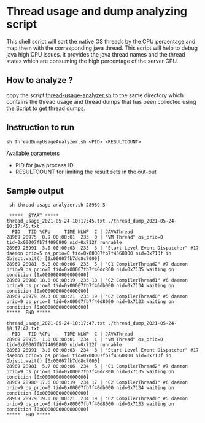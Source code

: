 # Thread usage and dump analyzing script

This shell script will sort the native OS threads by the CPU percentage and map them with the corresponding java thread. 
This script will help to debug java high CPU issues. it provides the java thread names and the thread states which are 
consuming the high percentage of the server CPU. 

## How to analyze ?

copy the script [thread-usage-analyzer.sh](thread-usage-analyzer.sh) to the same directory which contains the thread usage and thread dumps that has been collected using the
[Script to get thread dumps](../../scripts-and-commands/thread-dump/).

## Instruction to run


```sh ThreadDumpUsageAnalyzer.sh <PID> <RESULTCOUNT>```
  
Available parameters

- PID for java process ID
- RESULTCOUNT for limiting the result sets in the out-put 

## Sample output
```
 sh thread-usage-analyzer.sh 28969 5
 
 *****  START ***** 
thread_usage_2021-05-24-10:17:45.txt ./thread_dump_2021-05-24-10:17:45.txt
  PID   TID %CPU     TIME NLWP  C | JAVAThread 
28969 28975  0.9 00:00:01  233  0 | "VM Thread" os_prio=0 tid=0x00007fb7f4096800 nid=0x712f runnable 
28969 28991  3.0 00:00:03  233  3 | "Start Level Event Dispatcher" #17 daemon prio=5 os_prio=0 tid=0x00007fb7f4560800 nid=0x713f in Object.wait() [0x00007fb7dd8c7000]
28969 28981  5.8 00:00:06  233  5 | "C1 CompilerThread2" #7 daemon prio=9 os_prio=0 tid=0x00007fb7f40dc800 nid=0x7135 waiting on condition [0x0000000000000000]
28969 28980 18.0 00:00:19  233 18 | "C2 CompilerThread1" #6 daemon prio=9 os_prio=0 tid=0x00007fb7f40db000 nid=0x7134 waiting on condition [0x0000000000000000]
28969 28979 19.3 00:00:21  233 19 | "C2 CompilerThread0" #5 daemon prio=9 os_prio=0 tid=0x00007fb7f40d8000 nid=0x7133 waiting on condition [0x0000000000000000]
*****  END ***** 

thread_usage_2021-05-24-10:17:47.txt ./thread_dump_2021-05-24-10:17:47.txt
  PID   TID %CPU     TIME NLWP  C | JAVAThread 
28969 28975  1.0 00:00:01  234  1 | "VM Thread" os_prio=0 tid=0x00007fb7f4096800 nid=0x712f runnable 
28969 28991  3.0 00:00:03  234  3 | "Start Level Event Dispatcher" #17 daemon prio=5 os_prio=0 tid=0x00007fb7f4560800 nid=0x713f in Object.wait() [0x00007fb7dd8c7000]
28969 28981  5.7 00:00:06  234  5 | "C1 CompilerThread2" #7 daemon prio=9 os_prio=0 tid=0x00007fb7f40dc800 nid=0x7135 waiting on condition [0x0000000000000000]
28969 28980 17.6 00:00:19  234 17 | "C2 CompilerThread1" #6 daemon prio=9 os_prio=0 tid=0x00007fb7f40db000 nid=0x7134 waiting on condition [0x0000000000000000]
28969 28979 19.0 00:00:21  234 19 | "C2 CompilerThread0" #5 daemon prio=9 os_prio=0 tid=0x00007fb7f40d8000 nid=0x7133 waiting on condition [0x0000000000000000]
*****  END ***** 

```
